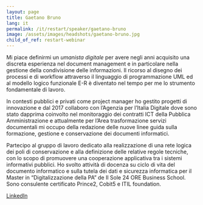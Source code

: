 ```yaml
---
layout: page
title: Gaetano Bruno
lang: it
permalink: /it/restart/speaker/gaetano-bruno
image: /assets/images/headshots/gaetano-bruno.jpg
child_of_ref: restart-webinar
---
```


Mi piace definirmi un *umanista digitale* per avere negli anni acquisito una discreta esperienza nel document management e in particolare nella gestione della condivisione delle informazioni. Il ricorso al disegno dei processi e di workflow attraverso il linguaggio di programmazione UML ed al modello logico funzionale E-R è diventato nel tempo per me lo strumento fondamentale di lavoro.

In contesti pubblici e privati come project manager ho gestito progetti di innovazione e dal 2017 collaboro con l’Agenzia per l’Italia Digitale dove sono stato dapprima coinvolto nel monitoraggio dei contratti ICT della Pubblica Amministrazione e attualmente per l’Area trasformazione servizi documentali mi occupo della redazione delle nuove linee guida sulla formazione, gestione e conservazione dei documenti informatici.

Partecipo al gruppo di lavoro dedicato alla realizzazione di una rete logica dei poli di conservazione e alla definizione delle relative regole tecniche, con lo scopo di promuovere una cooperazione applicativa tra i sistemi informativi pubblici. Ho svolto attività di docenza su ciclo di vita del documento informatico e sulla tutela dei dati e sicurezza informatica per il Master in “Digitalizzazione della PA” de Il Sole 24 ORE Business School. Sono consulente certificato Prince2, Cobit5 e ITIL foundation.

[LinkedIn](https://www.linkedin.com/in/gaetanobruno/)
